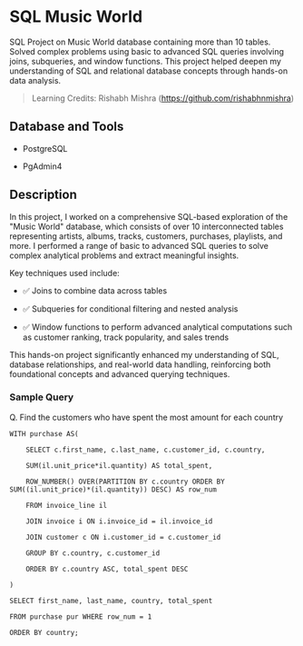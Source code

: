 # SQL Music World
SQL Project on Music World database containing more than 10 tables. Solved complex problems using basic to advanced SQL queries involving joins, subqueries, and window functions. This project helped deepen my understanding of SQL and relational database concepts through hands-on data analysis.

> Learning Credits: Rishabh Mishra (https://github.com/rishabhnmishra)

## Database and Tools
- PostgreSQL

- PgAdmin4

## Description
In this project, I worked on a comprehensive SQL-based exploration of the "Music World" database, which consists of over 10 interconnected tables representing artists, albums, tracks, customers, purchases, playlists, and more. I performed a range of basic to advanced SQL queries to solve complex analytical problems and extract meaningful insights.

Key techniques used include:

- ✅ Joins to combine data across tables

- ✅ Subqueries for conditional filtering and nested analysis

- ✅ Window functions to perform advanced analytical computations such as customer ranking, track popularity, and sales trends

This hands-on project significantly enhanced my understanding of SQL, database relationships, and real-world data handling, reinforcing both foundational concepts and advanced querying techniques.

### Sample Query
Q. Find the customers who have spent the most amount for each country

    WITH purchase AS(
  
    	SELECT c.first_name, c.last_name, c.customer_id, c.country,
     
    	SUM(il.unit_price*il.quantity) AS total_spent,
     
    	ROW_NUMBER() OVER(PARTITION BY c.country ORDER BY SUM((il.unit_price)*(il.quantity)) DESC) AS row_num
     
    	FROM invoice_line il
     
    	JOIN invoice i ON i.invoice_id = il.invoice_id
     
    	JOIN customer c ON i.customer_id = c.customer_id
     
    	GROUP BY c.country, c.customer_id
     
    	ORDER BY c.country ASC, total_spent DESC
   
    )
  
    SELECT first_name, last_name, country, total_spent
    
    FROM purchase pur WHERE row_num = 1
    
    ORDER BY country;
